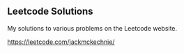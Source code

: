 Leetcode Solutions
-
My solutions to various problems on the Leetcode website. 


https://leetcode.com/jackmckechnie/

